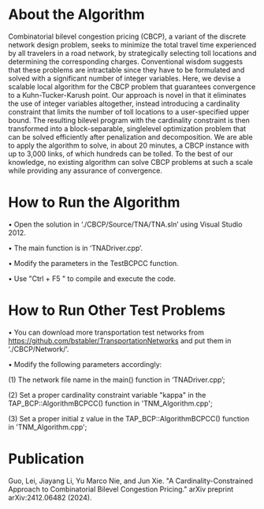 # About the Algorithm

Combinatorial bilevel congestion pricing (CBCP), a variant of the discrete network design
problem, seeks to minimize the total travel time experienced by all travelers in a road network,
by strategically selecting toll locations and determining the corresponding charges. Conventional
wisdom suggests that these problems are intractable since they have to be formulated and solved
with a significant number of integer variables. Here, we devise a scalable local algorithm for the
CBCP problem that guarantees convergence to a Kuhn-Tucker-Karush point. Our approach is
novel in that it eliminates the use of integer variables altogether, instead introducing a cardinality
constraint that limits the number of toll locations to a user-specified upper bound. The resulting
bilevel program with the cardinality constraint is then transformed into a block-separable, singlelevel
optimization problem that can be solved efficiently after penalization and decomposition.
We are able to apply the algorithm to solve, in about 20 minutes, a CBCP instance with up to
3,000 links, of which hundreds can be tolled. To the best of our knowledge, no existing algorithm
can solve CBCP problems at such a scale while providing any assurance of convergence.

# How to Run the Algorithm
• Open the solution in ‘./CBCP/Source/TNA/TNA.sln’ using Visual Studio 2012.

• The main function is in ‘TNADriver.cpp’.

• Modify the parameters in the TestBCPCC function.

• Use "Ctrl + F5 " to compile and execute the code.

# How to Run Other Test Problems

• You can download more transportation test networks from https://github.com/bstabler/TransportationNetworks and put them in ‘./CBCP/Network/’.

• Modify the following parameters accordingly:

 (1) The network file name in the main() function in ‘TNADriver.cpp’;
 
 (2) Set a proper cardinality constraint variable "kappa" in the TAP_BCP::AlgorithmBCPCC() function in 'TNM_Algorithm.cpp';
 
 (3) Set a proper initial z value in the TAP_BCP::AlgorithmBCPCC() function in 'TNM_Algorithm.cpp';


# Publication

Guo, Lei, Jiayang Li, Yu Marco Nie, and Jun Xie. "A Cardinality-Constrained Approach to Combinatorial Bilevel Congestion Pricing." arXiv preprint arXiv:2412.06482 (2024).
